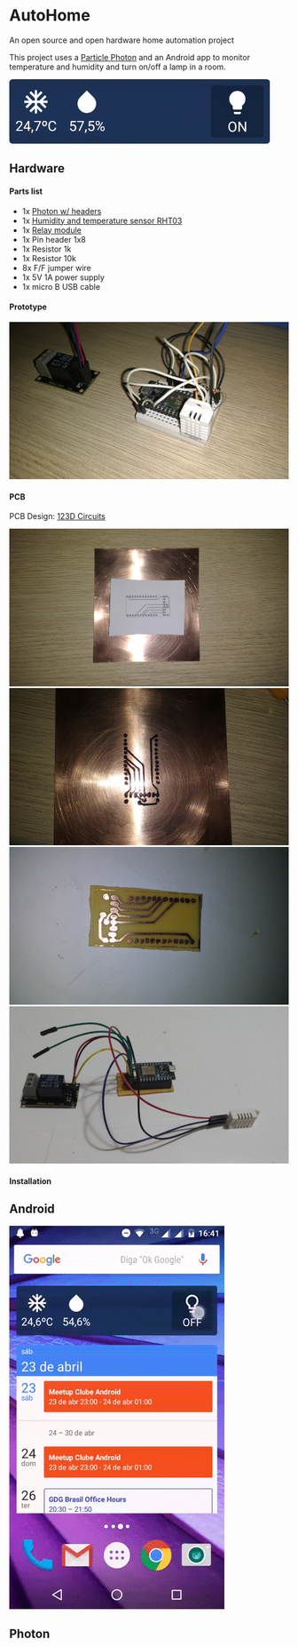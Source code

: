 # AutoHome
An open source and open hardware home automation project

This project uses a [Particle Photon](https://www.particle.io/prototype#photon) and an Android app to monitor temperature and humidity and turn on/off a lamp in a room.

<img src="https://raw.githubusercontent.com/edu1910/AutoHome/master/resources/images/widget.png"/>

## Hardware

#### Parts list

* 1x [Photon w/ headers](https://store.particle.io/collections/photon)
* 1x [Humidity and temperature sensor RHT03](https://www.sparkfun.com/products/10167)
* 1x [Relay module](https://www.robocore.net/modules.php?name=GR_LojaVirtual&prod=258)
* 1x Pin header 1x8
* 1x Resistor 1k
* 1x Resistor 10k
* 8x F/F jumper wire
* 1x 5V 1A power supply
* 1x micro B USB cable

#### Prototype

<img src="https://raw.githubusercontent.com/edu1910/AutoHome/master/resources/images/prototype.png"/>

#### PCB

PCB Design: [123D Circuits](https://123d.circuits.io/circuits/1929047-autohome)

<img src="https://raw.githubusercontent.com/edu1910/AutoHome/master/resources/images/pcb0.png"/>
<img src="https://raw.githubusercontent.com/edu1910/AutoHome/master/resources/images/pcb1.png"/>
<img src="https://raw.githubusercontent.com/edu1910/AutoHome/master/resources/images/pcb2.png"/>
<img src="https://raw.githubusercontent.com/edu1910/AutoHome/master/resources/images/pcb3.png"/>

#### Installation



## Android

<img src="https://raw.githubusercontent.com/edu1910/AutoHome/master/resources/images/widget_video.gif"/>

## Photon

